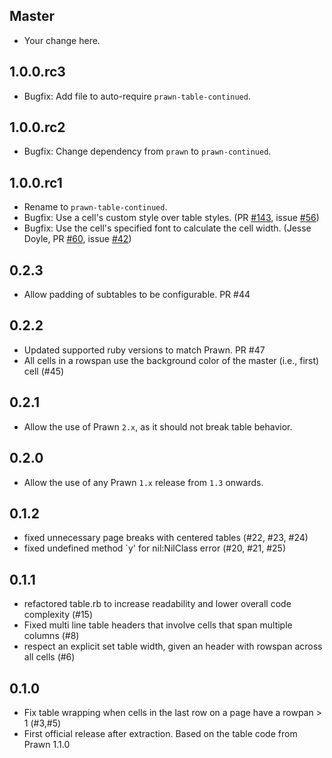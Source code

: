 ## Master

* Your change here.

## 1.0.0.rc3

* Bugfix: Add file to auto-require `prawn-table-continued`.

## 1.0.0.rc2

* Bugfix: Change dependency from `prawn` to `prawn-continued`.

## 1.0.0.rc1

* Rename to `prawn-table-continued`.
* Bugfix: Use a cell's custom style over table styles. (PR [#143](https://github.com/prawnpdf/prawn-table/pull/143), issue [#56](https://github.com/prawnpdf/prawn-table/issues/56))
* Bugfix: Use the cell's specified font to calculate the cell width. (Jesse Doyle, PR [#60](https://github.com/prawnpdf/prawn-table/pull/60), issue [#42](https://github.com/prawnpdf/prawn-table/issues/42))

## 0.2.3

* Allow padding of subtables to be configurable. PR #44

## 0.2.2

* Updated supported ruby versions to match Prawn. PR #47
* All cells in a rowspan use the background color of the master (i.e., first) cell (#45)

## 0.2.1

* Allow the use of Prawn `2.x`, as it should not break table behavior.

## 0.2.0

* Allow the use of any Prawn `1.x` release from `1.3` onwards.

## 0.1.2

* fixed unnecessary page breaks with centered tables (#22, #23, #24)
* fixed undefined method `y' for nil:NilClass error (#20, #21, #25)

## 0.1.1

* refactored table.rb to increase readability and lower overall code complexity (#15)
* Fixed multi line table headers that involve cells that span multiple columns (#8)
* respect an explicit set table width, given an header with rowspan across all cells (#6)

## 0.1.0

* Fix table wrapping when cells in the last row on a page have a rowpan > 1 (#3,#5)
* First official release after extraction. Based on the table code from Prawn 1.1.0

